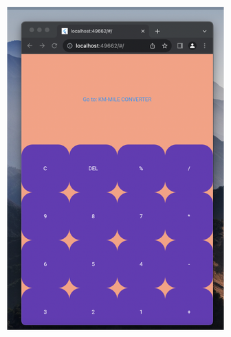 ![image](https://github.com/Shakil-RU/Calculator_UI_Desing_Using_Flutter/blob/calculator/calculator.png)
